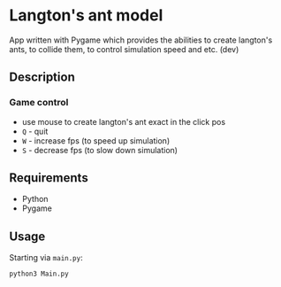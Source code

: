 # Langton's ant model
App written with Pygame which provides the abilities to create langton's ants, to collide them, to control simulation speed and etc. (dev)
## Description
### Game control 
* use mouse to create langton's ant exact in the click pos
* ```Q``` - quit
* ```W``` - increase fps (to speed up simulation)
* ```S``` - decrease fps (to slow down simulation)

## Requirements
* Python
* Pygame
## Usage
Starting via ```main.py```:
```bash
python3 Main.py
````